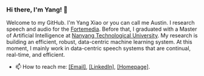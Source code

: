 ### Hi there, I'm Yang! 👋

<!--
**swagshaw/swagshaw** is a ✨ _special_ ✨ repository because its `README.md` (this file) appears on your GitHub profile.

Here are some ideas to get you started:

- 🔭 I’m currently working on ...
- 🌱 I’m currently learning ...
- 👯 I’m looking to collaborate on ...
- 🤔 I’m looking for help with ...
- 💬 Ask me about ...
- 📫 How to reach me: ...
- 😄 Pronouns: ...
- ⚡ Fun fact: ... 
-->
<!--
[![Shaw's GitHub stats](https://github-readme-stats.vercel.app/api?username=swagshaw&count_private=true&theme=tokyonight)](https://github.com/anuraghazra/github-readme-stats)  
-->
Welcome to my GitHub. I'm Yang Xiao or you can call me Austin. I research speech and audio for the [Fortemedia](https://www.fortemedia.com/). Before that, I graduated with a Master of Artificial Intelligence at [Nanyang Technological University](https://www.ntu.edu.sg/). My research is building an efficient, robust, data-centric machine learning system. At this moment, I mainly work in data-centric speech systems that are continual, real-time, and efficient.
-  📫 How to reach me: [[Email]](swagshaw1998@gmail.com), [[LinkedIn]](https://www.linkedin.com/in/yang-xiao-swag/), [[Homepage]](https://swagshaw.github.io/).
